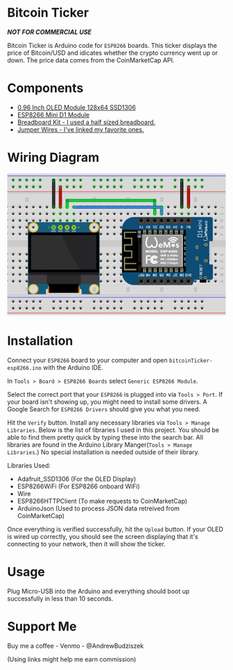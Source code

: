 # Bitcoin Ticker
***NOT FOR COMMERCIAL USE***

Bitcoin Ticker is Arduino code for `ESP8266` boards. This ticker displays the price of Bitcoin/USD and idicates whether the crypto currency went up or down. The price data comes from the CoinMarketCap API.

# Components
* <a target="_blank" href="https://amzn.to/3GizcZD">0.96 Inch OLED Module 128x64 SSD1306</a>
* <a target="_blank" href="https://amzn.to/4jI4k3m">ESP8266 Mini D1 Module</a>
* <a target="_blank" href="https://amzn.to/4jI4k3m">Breadboard Kit - I used a half sized breadboard.</a>
* <a target="_blank" href="https://amzn.to/4cAm0LG">Jumper Wires - I've linked my favorite ones.</a>

# Wiring Diagram
![Wiring Diagram](wire-diagram.png)

# Installation
Connect your `ESP8266` board to your computer and open `bitcoinTicker-esp8266.ino` with the Arduino IDE. 

In `Tools > Board > ESP8266 Boards` select `Generic ESP8266 Module`.

Select the correct port that your `ESP8266` is plugged into via `Tools > Port`. If your board isn't showing up, you might need to install some drivers. A Google Search for `ESP8266 Drivers` should give you what you need.

Hit the `Verify` button. Install any necessary libraries via `Tools > Manage Libraries`. Below is the list of libraries I used in this project. You should be able to find them pretty quick by typing these into the search bar. All libraries are found in the Arduino Library Manger(`Tools > Manage Libraries`.) No special installation is needed outside of their library.

Libraries Used:
* Adafruit_SSD1306 (For the OLED Display)
* ESP8266WiFi (For ESP8266 onboard WiFi)
* Wire
* ESP8266HTTPClient (To make requests to CoinMarketCap)
* ArduinoJson (Used to process JSON data retreived from CoinMarketCap)

Once everything is verified successfully, hit the `Upload` button. If your OLED is wired up correctly, you should see the screen displaying that it's connecting to your network, then it will show the ticker. 

# Usage
Plug Micro-USB into the Arduino and everything should boot up successfully in less than 10 seconds.

# Support Me
Buy me a coffee - Venmo - @AndrewBudziszek

(Using links might help me earn commission)
